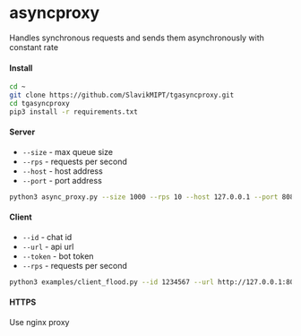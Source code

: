 # asyncproxy
Handles synchronous requests and sends them asynchronously with constant rate
#### Install
```bash
cd ~
git clone https://github.com/SlavikMIPT/tgasyncproxy.git
cd tgasyncproxy
pip3 install -r requirements.txt
```
#### Server
- `--size` - max queue size
- `--rps` - requests per second
- `--host` - host address
- `--port` - port address
```bash
python3 async_proxy.py --size 1000 --rps 10 --host 127.0.0.1 --port 8081
```
#### Client
- `--id` - chat id
- `--url` - api url
- `--token` - bot token
- `--rps` - requests per second
```bash
python3 examples/client_flood.py --id 1234567 --url http://127.0.0.1:8081 --token 1234567:xxxxxxxxx --rps 100
```
#### HTTPS
Use nginx proxy
